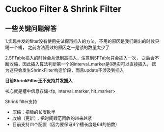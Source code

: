

# Cuckoo Filter & Shrink Filter

## 一些关键问题解答
1.实现并发的filter没有使用先试探再插入的方法，不用的原因是我们踢出的时候只踢一个桶，
之前方法高效的原因之一是锁的数量太少了

2.SFTable插入的时候会从低到高插入，注意到SFTable只会插入一次，
之后会不断收缩，因此插入算法判断第一个的interval_marker是0确实可以直接插入，
因为这只会发生ShrinkFilter构造阶段，而且update不涉及到插入

**目前ShrinkFilter还不支持并发插入**

核心就是槽中信息存储<fp, interval_marker, hit_marker>

Shrink filter支持
- 压缩：把桶的长度砍半
- 收缩（更新）：把时间戳范围收的越来越紧
- 目前支持四个配置（因为要保证4个槽长度是64的倍数）

